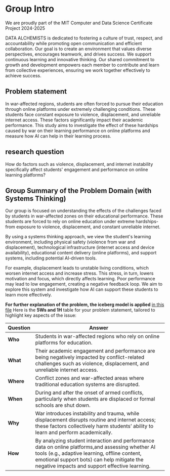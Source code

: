 # Group Intro

We are proudly part of the MIT Computer and Data Science Certificate Project  2024-2025

DATA ALCHEMISTS is dedicated to fostering a culture of trust, respect, and accountability
 while promoting open communication and efficient collaboration. Our goal is to
  create an environment that values diverse perspectives, encourages teamwork,
   and drives success. We support continuous learning and innovative thinking.
    Our shared commitment to growth and development empowers each member to
     contribute and learn from collective experiences, ensuring we work
      together effectively to achieve success.

## Problem statement

In war-affected regions, students are often forced to pursue their education through online platforms under extremely challenging conditions. These students face constant exposure to violence, displacement, and unreliable internet access.
These factors significantly impact their academic performance.
This study aims to investigate the effect of these hardships
caused by war on their learning performance on online platforms and measure how AI can help in their learning process.

## research question

How do factors such as violence, displacement, and internet instability specifically affect students' engagement and performance on online learning platforms?

## Group Summary of the Problem Domain (with Systems Thinking)

Our group is focused on understanding the effects of the challenges faced by students in war-affected zones on their educational performance. These students are forced to rely on online education under extreme hardships-from exposure to violence,
displacement, and constant unreliable internet.

By using a systems thinking approach, we view the student's learning environment, including physical safety (violence from war and displacement), technological infrastructure (internet access and device availability), educational content delivery
(online platforms),
and support systems, including potential AI-driven tools.

For example, displacement leads to unstable living conditions, which worsen internet access and increase stress. This stress, in turn, lowers motivation and focus, which directly affects learning. Poor performance may lead to low engagement, creating
a negative feedback loop. We aim to explore this system and investigate how AI can support these students to learn more effectively.

**For further explanation of the problem, the iceberg model is applied** [in this file](https://github.com/MIT-Emerging-Talent/ET6-CDSP-group-03-repo/blob/brainstorming/0_domain_study/systems_tkinking.md)
Here is the **5Ws and 1H** table for your problem statement, tailored to highlight key aspects of the issue:

| **Question** | **Answer** |
| ------------ | ---------------------------------------------------------------- |
| **Who**      | Students in war-affected regions who rely on online platforms for education.|
| **What**     | Their academic engagement and performance are being negatively impacted by conflict-related challenges such as violence, displacement, and unreliable internet access. |
| **Where**    | Conflict zones and war-affected areas where traditional education systems are disrupted.    |
| **When**     | During and after the onset of armed conflicts, particularly when students are displaced or formal schools are shut down.|
| **Why**      | War introduces instability and trauma, while displacement disrupts routine and internet access; these factors collectively harm students’ ability to learn and perform academically.|
| **How**      | By analyzing student interaction and performance data on online platforms,and assessing whether AI tools (e.g., adaptive learning, offline content, emotional support bots) can help mitigate the negative impacts and support effective learning.|
